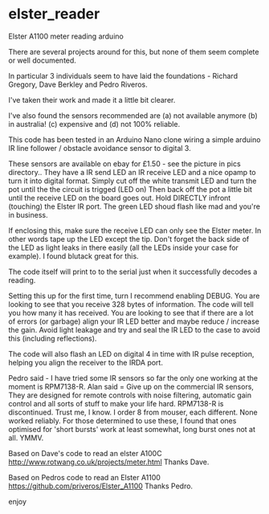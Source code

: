 # elster_reader
Elster A1100 meter reading arduino

There are several projects around for this, but none of them seem complete or well documented.

In particular 3 individuals seem to have laid the foundations - Richard Gregory, Dave Berkley and Pedro Riveros.

I've taken their work and made it a little bit clearer.

I've also found the sensors recommended are (a) not available anymore (b) in australia! (c) expensive and (d) not 100% reliable.

This code has been tested in an Arduino Nano clone wiring a simple arduino IR line follower / obstacle avoidance sensor to digital 3.

These sensors are available on ebay for £1.50 - see the picture in pics directory.. 
They have a IR send LED an IR receive LED and a nice opamp to turn it into digital format.
Simply cut off the white transmit LED and turn the pot until the the circuit is trigged (LED on)
Then back off the pot a little bit until the receive LED on the board goes out. Hold DIRECTLY infront (touching) the Elster IR port.
The green LED shoud flash like mad and you're in business.

If enclosing this, make sure the receive LED can only see the Elster meter. In other words tape up the LED except the tip.
Don't forget the back side of the LED as light leaks in there easily (all the LEDs inside your case for example).
I found blutack great for this.

The code itself will print to to the serial just when it successfully decodes a reading.

Setting this up for the first time, turn I recommend enabling DEBUG.
You are looking to see that you receive 328 bytes of information. The code will tell you how many it has received.
You are looking to see that if there are a lot of errors (or garbage) align your IR LED better and maybe reduce / increase the gain.
Avoid light leakage and try and seal the IR LED to the case to avoid this (including reflections).

The code will also flash an LED on digital 4 in time with IR pulse reception, helping you align the receiver to the IRDA port.

  Pedro said - I have tried some IR sensors so far the only one working at the moment is RPM7138-R.  Alan said = Give up on the commercial IR sensors, They are designed for remote controls with noise filtering, automatic gain control  and all sorts of stuff to make your life hard. RPM7138-R is discontinued. Trust me, I know. I order 8 from mouser, each different. None worked reliably. For those determined to use these, I found that ones optimised for 'short bursts' work at least somewhat, long burst ones not at all. YMMV.

  Based on Dave's code to read an elster A100C 
  http://www.rotwang.co.uk/projects/meter.html
  Thanks Dave.

  Based on Pedros code to read an Elster A1100 
  https://github.com/priveros/Elster_A1100
  Thanks Pedro.

enjoy

